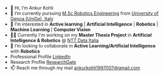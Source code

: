 - 👋 Hi, I’m Ankur Kohli
- 🌱 I’m currently pursuing [M.Sc Robotics Engineering](https://corsi.unige.it/corsi/10635) from [University of Genoa (UniGe), Italy](https://unige.it/en)
- 👀 I’m interested in **Active learning** | **Artificial Intelligence** | **Robotics** | **Machine Learning** | **Computer Vision**
- 👨‍💻 Currently I'm working on my **Master Thesis Project** in **Artificial Intelligence & Robotics** @ [NTT Data Italia](https://it.nttdata.com/)
- 💞️ I’m looking to collaborate in **Active Learning/Artificial Intelligence** with **Robotics**
- Professional Profile [LinkedIn](https://www.linkedin.com/in/ankur-kohli-7a5865157/)
- Research Profile [ResearchGate](https://www.researchgate.net/profile/Ankur-Kohli-4)
- 📫 Reach me through my mail ankurkohli1997007@gmail.com 

<!---
ankurkohli007/ankurkohli007 is a ✨ special ✨ repository because its `README.md` (this file) appears on your GitHub profile.
You can click the Preview link to take a look at your changes.
--->
